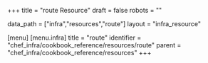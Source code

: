 +++
title = "route Resource"
draft = false
robots = ""

data_path = ["infra","resources","route"]
layout = "infra_resource"


[menu]
  [menu.infra]
    title = "route"
    identifier = "chef_infra/cookbook_reference/resources/route"
    parent = "chef_infra/cookbook_reference/resources"
+++

<!-- The contents of this page are automatically generated from the route.yaml file in the data directory. -->
<!-- To suggest a change, edit the https://github.com/chef/chef/blob/master/lib/chef/resource/route.rb file
      and submit a pull request to the https://github.com/chef/chef repository. -->
